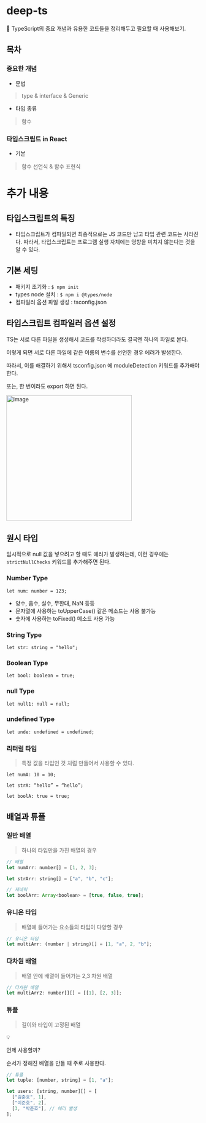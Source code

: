 # deep-ts
🎁 TypeScript의 중요 개념과 유용한 코드들을 정리해두고 필요할 때 사용해보기.

## 목차
### 중요한 개념
- 문법
> type & interface & Generic
- 타입 종류
> 함수

### 타입스크립트 in React
- 기본
> 함수 선언식 & 함수 표현식


# 추가 내용
## 타입스크립트의 특징
- 타입스크립트가 컴파일되면 최종적으로는 JS 코드만 남고 타입 관련 코드는 사라진다. 따라서, 타입스크립트는 프로그램 실행 자체에는 영향을 미치지 않는다는 것을 알 수 있다.

## 기본 세팅

- 패키지 초기화 : `$ npm init`
- types node 설치 : `$ npm i @types/node`
- 컴파일러 옵션 파일 생성 : tsconfig.json

## 타입스크립트 컴파일러 옵션 설정

TS는 서로 다른 파일을 생성해서 코드를 작성하더라도 결국엔 하나의 파일로 본다.

이렇게 되면 서로 다른 파일에 같은 이름의 변수를 선언한 경우 에러가 발생한다.

따라서, 이를 해결하기 위해서 tsconfig.json 에 moduleDetection 키워드를 추가해야한다.

또는, 한 번이라도 export 하면 된다.

<img width="327" alt="image" src="https://github.com/user-attachments/assets/e4d05163-700e-4bea-8b66-78b7c1e00c77" />

## 원시 타입

임시적으로 null 값을 넣으려고 할 때도 에러가 발생하는데,
이런 경우에는 `strictNullChecks` 키워드를 추가해주면 된다.

### Number Type

`let num: number = 123;`

- 양수, 음수, 실수, 무한대, NaN 등등
- 문자열에 사용하는 toUpperCase() 같은 메소드는 사용 불가능
- 숫자에 사용하는 toFixed() 메소드 사용 가능

### String Type

`let str: string = "hello";`

### Boolean Type

`let bool: boolean = true;`

### null Type

`let null1: null = null;`

### undefined Type

`let unde: undefined = undefined;`

### 리터럴 타입

> 특정 값을 타입인 것 처럼 만들어서 사용할 수 있다.
> 

`let numA: 10 = 10;`

`let strA: “hello” = “hello”;`

`let boolA: true = true;`

## 배열과 튜플

### 일반 배열

> 하나의 타입만을 가진 배열의 경우
> 

```jsx
// 배열
let numArr: number[] = [1, 2, 3];

let strArr: string[] = ["a", "b", "c"];

// 제네릭
let boolArr: Array<boolean> = [true, false, true];
```

### 유니온 타입

> 배열에 들어가는 요소들의 타입이 다양할 경우
> 

```jsx
// 유니온 타입
let multiArr: (number | string)[] = [1, "a", 2, "b"];
```

### 다차원 배열

> 배열 안에 배열이 들어가는 2,3 차원 배열
> 

```jsx
// 다차원 배열
let multiArr2: number[][] = [[1], [2, 3]];
```

### 튜플

> 길이와 타입이 고정된 배열
> 

<aside>
💡

언제 사용할까?

순서가 정해진 배열을 만들 때 주로 사용한다.

</aside>

```jsx
// 튜플
let tuple: [number, string] = [1, "a"];

let users: [string, number][] = [
  ["김준호", 1],
  ["이준호", 2],
  [3, "박준호"], // 에러 발생
];
```
